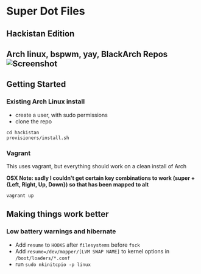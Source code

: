 # Super Dot Files
## Hackistan Edition

**Arch linux, bspwm, yay, BlackArch Repos**
![Screenshot](screenshot.png)
---

## Getting Started

### Existing Arch Linux install

- create a user, with sudo permissions
- clone the repo

```
cd hackistan
provisioners/install.sh
```

### Vagrant

This uses vagrant, but everything should work on a clean install of Arch

**OSX Note: sadly I couldn't get certain key combinations to work (super + {Left, Right, Up, Down}) so that has been mapped to alt**

```
vagrant up
```


## Making things work better

### Low battery warnings and hibernate

- Add `resume` to `HOOKS` after `filesystems` before `fsck`
- Add `resume=/dev/mapper/[LVM SWAP NAME]` to kernel options in `/boot/loaders/*.conf`
- run `sudo mkinitcpio -p linux`
